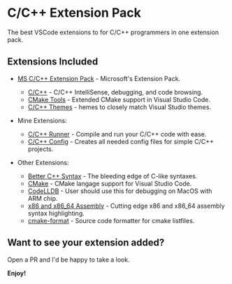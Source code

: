 # C/C++ Extension Pack

The best VSCode extensions to for C/C++ programmers in one extension pack.

## Extensions Included

* [MS C/C++ Extension Pack](https://marketplace.visualstudio.com/items?itemName=ms-vscode.cpptools-extension-pack) - Microsoft's Extension Pack.
  * [C/C++](https://marketplace.visualstudio.com/items?itemName=ms-vscode.cpptools) - C/C++ IntelliSense, debugging, and code browsing.
  * [CMake Tools](https://marketplace.visualstudio.com/items?itemName=ms-vscode.cmake-tools) - Extended CMake support in Visual Studio Code.
  * [C/C++ Themes](https://marketplace.visualstudio.com/items?itemName=ms-vscode.cpptools-themes) - hemes to closely match Visual Studio themes.

* Mine Extensions:
  * [C/C++ Runner](https://marketplace.visualstudio.com/items?itemName=franneck94.c-cpp-runner) - Compile and run your C/C++ code with ease.
  * [C/C++ Config](https://marketplace.visualstudio.com/items?itemName=franneck94.vscode-c-cpp-config) - Creates all needed config files for simple C/C++ projects.

* Other Extensions:
  * [Better C++ Syntax](https://marketplace.visualstudio.com/items?itemName=jeff-hykin.better-cpp-syntax) - The bleeding edge of C-like syntaxes.
  * [CMake](https://marketplace.visualstudio.com/items?itemName=twxs.cmake) - CMake langage support for Visual Studio Code.
  * [CodeLLDB](https://marketplace.visualstudio.com/items?itemName=vadimcn.vscode-lldb) - User should use this for debugging on MacOS with ARM chip.
  * [x86 and x86_64 Assembly](https://marketplace.visualstudio.com/items?itemName=13xforever.language-x86-64-assembly) - Cutting edge x86 and x86_64 assembly syntax highlighting.
  * [cmake-format](https://github.com/cheshirekow/cmake_format) - Source code formatter for cmake listfiles.

## Want to see your extension added?

Open a PR and I'd be happy to take a look.

**Enjoy!**
